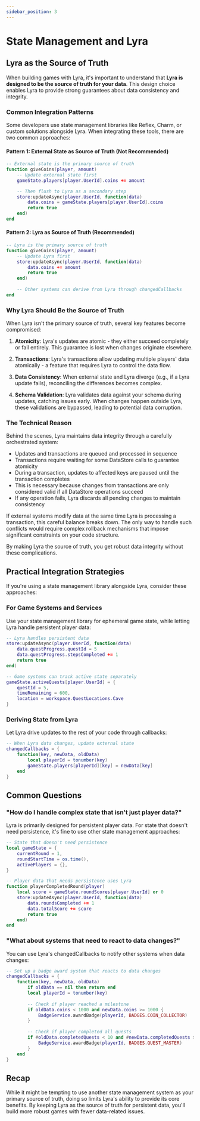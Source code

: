 ```yaml
---
sidebar_position: 3
---
```


# State Management and Lyra

## Lyra as the Source of Truth

When building games with Lyra, it's important to understand that **Lyra is designed to be the source of truth for your data**. This design choice enables Lyra to provide strong guarantees about data consistency and integrity.

### Common Integration Patterns

Some developers use state management libraries like Reflex, Charm, or custom solutions alongside Lyra. When integrating these tools, there are two common approaches:

#### Pattern 1: External State as Source of Truth (Not Recommended)

```lua
-- External state is the primary source of truth
function giveCoins(player, amount)
    -- Update external state first
    gameState.players[player.UserId].coins += amount

	-- Then flush to Lyra as a secondary step
	store:updateAsync(player.UserId, function(data)
		data.coins = gameState.players[player.UserId].coins
		return true
	end)
end
```

#### Pattern 2: Lyra as Source of Truth (Recommended)

```lua
-- Lyra is the primary source of truth
function giveCoins(player, amount)
    -- Update Lyra first
    store:updateAsync(player.UserId, function(data)
        data.coins += amount
        return true
    end)
    
    -- Other systems can derive from Lyra through changedCallbacks
end
```

### Why Lyra Should Be the Source of Truth

When Lyra isn't the primary source of truth, several key features become compromised:

1. **Atomicity**: Lyra's updates are atomic - they either succeed completely or fail entirely. This guarantee is lost when changes originate elsewhere.

2. **Transactions**: Lyra's transactions allow updating multiple players' data atomically - a feature that requires Lyra to control the data flow.

3. **Data Consistency**: When external state and Lyra diverge (e.g., if a Lyra update fails), reconciling the differences becomes complex.

4. **Schema Validation**: Lyra validates data against your schema during updates, catching issues early. When changes happen outside Lyra, these validations are bypassed, leading to potential data corruption.

### The Technical Reason

Behind the scenes, Lyra maintains data integrity through a carefully orchestrated system:

- Updates and transactions are queued and processed in sequence
- Transactions require waiting for some DataStore calls to guarantee atomicity
- During a transaction, updates to affected keys are paused until the transaction completes
- This is necessary because changes from transactions are only considered valid if all DataStore operations succeed
- If any operation fails, Lyra discards all pending changes to maintain consistency

If external systems modify data at the same time Lyra is processing a transaction, this careful balance breaks down. The only way to handle such conflicts would require complex rollback mechanisms that impose significant constraints on your code structure.

By making Lyra the source of truth, you get robust data integrity without these complications.

## Practical Integration Strategies

If you're using a state management library alongside Lyra, consider these approaches:

### For Game Systems and Services

Use your state management library for ephemeral game state, while letting Lyra handle persistent player data:

```lua
-- Lyra handles persistent data
store:updateAsync(player.UserId, function(data)
    data.questProgress.questId = 5
    data.questProgress.stepsCompleted += 1
    return true
end)

-- Game systems can track active state separately
gameState.activeQuests[player.UserId] = {
    questId = 5,
    timeRemaining = 600,
    location = workspace.QuestLocations.Cave
}
```

### Deriving State from Lyra

Let Lyra drive updates to the rest of your code through callbacks:

```lua
-- When Lyra data changes, update external state
changedCallbacks = {
    function(key, newData, oldData)
        local playerId = tonumber(key)
		gameState.players[playerId][key] = newData[key]
    end
}
```

## Common Questions

### "How do I handle complex state that isn't just player data?"

Lyra is primarily designed for persistent player data. For state that doesn't need persistence, it's fine to use other state management approaches:

```lua
-- State that doesn't need persistence
local gameState = {
    currentRound = 1,
    roundStartTime = os.time(),
    activePlayers = {},
}

-- Player data that needs persistence uses Lyra
function playerCompletedRound(player)
	local score = gameState.roundScores[player.UserId] or 0
    store:updateAsync(player.UserId, function(data)
        data.roundsCompleted += 1
        data.totalScore += score
        return true
    end)
end
```

### "What about systems that need to react to data changes?"

You can use Lyra's changedCallbacks to notify other systems when data changes:

```lua
-- Set up a badge award system that reacts to data changes
changedCallbacks = {
    function(key, newData, oldData)
		if oldData == nil then return end
        local playerId = tonumber(key)
        
        -- Check if player reached a milestone
        if oldData.coins < 1000 and newData.coins >= 1000 {
            BadgeService.awardBadge(playerId, BADGES.COIN_COLLECTOR)
        }
        
        -- Check if player completed all quests
        if #oldData.completedQuests < 10 and #newData.completedQuests >= 10 {
            BadgeService.awardBadge(playerId, BADGES.QUEST_MASTER)
        }
    end
}
```

## Recap

While it might be tempting to use another state management system as your primary source of truth, doing so limits Lyra's ability to provide its core benefits. By keeping Lyra as the source of truth for persistent data, you'll build more robust games with fewer data-related issues.
